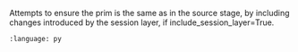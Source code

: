 Attempts to ensure the prim is the same as in the source stage, by including
changes introduced by the session layer, if include_session_layer=True.

``` {literalinclude} py_usd.py
:language: py
```